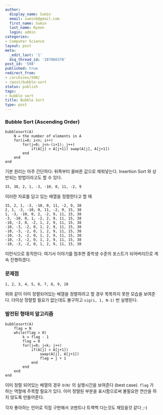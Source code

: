```yaml
---
author:
  display_name: Sumin
  email: suminb@gmail.com
  first_name: Sumin
  last_name: Byeon
  login: admin
categories:
- Computer Science
layout: post
meta:
  _edit_last: '1'
  dsq_thread_id: '287066378'
post_id: '598'
published: true
redirect_from:
- /archives/598/
- /post/bubble-sort
status: publish
tags:
- bubble sort
title: Bubble Sort
type: post
---
```

### Bubble Sort (Ascending Order)

    bubblesort(A)
        N = the number of elements in A
        for(i=0; i<n; i++)
            for(j=0; j<n-(i+1); j++)
                if(A[j] > A[j+1]) swap(A[j], A[j+1])
            end
        end
    end

기본 원리는 아주 간단하다: 뒤쪽부터 올바른 값으로 채워넣는다. Insertion Sort 와 상반되는 방법이라고도 할 수 있다.

    15, 38, 2, 1, -3, -10, 0, 11, -2, 9

이러한 자료를 담고 있는 배열을 정렬한다고 할 때

    15, 2, 1, -3, -10, 0, 11, -2, 9, 38
    2, 1, -3, -10, 0, 11, -2, 9, 15, 38
    1, -3, -10, 0, 2, -2, 9, 11, 15, 38
    -3, -10, 0, 1, -2, 2, 9, 11, 15, 38
    -10, -3, 0, -2, 1, 2, 9, 11, 15, 38
    -10, -3, -2, 0, 1, 2, 9, 11, 15, 38
    -10, -3, -2, 0, 1, 2, 9, 11, 15, 38
    -10, -3, -2, 0, 1, 2, 9, 11, 15, 38
    -10, -3, -2, 0, 1, 2, 9, 11, 15, 38
    -10, -3, -2, 0, 1, 2, 9, 11, 15, 38

이런식으로 동작한다. 여기서 이야기를 멈추면 중학생 수준의 포스트가 되어버리므로 계속 진행하겠다.

### 문제점

    1, 2, 3, 4, 5, 6, 7, 8, 9, 10

위와 같이 이미 정렬되어있는 배열을 정렬하려고 할 경우 똑똑하지 못한 모습을 보여준다. 더이상 정렬할 필요가 없는데도 불구하고 `sig(i, 1, N-1)` 번 실행된다.

### 발전된 형태의 알고리즘

    bubblesort(A)
        flag = N
        while(flag > 0)
            k = flag - 1
            flag = 0
            for(j=0; j<k; j++)
                if(A[j] > A[j+1])
                    swap(A[j], A[j+1])
                    flag = j + 1
                end
            end
        end
    end

이미 정렬 되어있는 배열의 경우 `O(N)` 의 실행시간을 보여준다 (best case). `flag` 가 하는 역할에 주목할 필요가 있다. 이미 정렬된 부분을 표시함으로써 불필요한 연산을 하지 않도록 만들어준다.

각자 좋아하는 언어로 직접 구현해서 코멘트나 트랙백 다는것도 재밌을것 같다 ;-)

